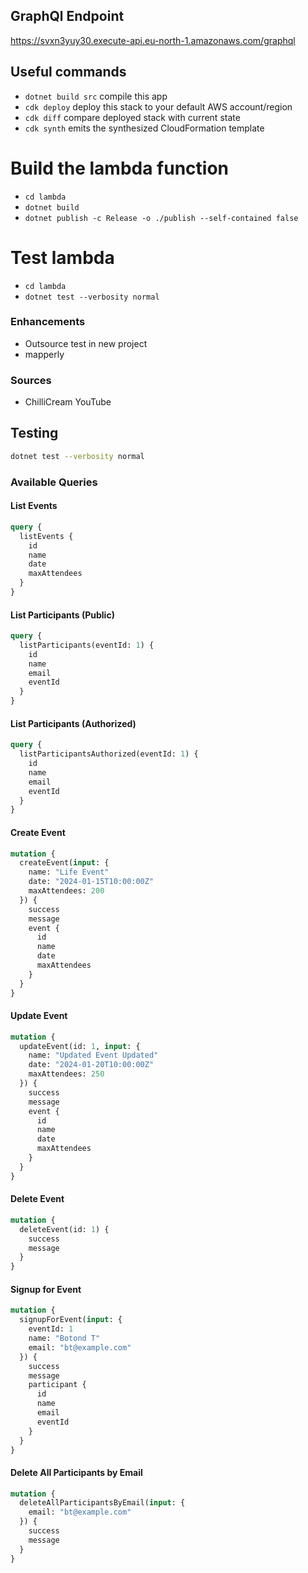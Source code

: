 ## GraphQl Endpoint
https://svxn3yuy30.execute-api.eu-north-1.amazonaws.com/graphql


## Useful commands

* `dotnet build src` compile this app
* `cdk deploy`       deploy this stack to your default AWS account/region
* `cdk diff`         compare deployed stack with current state
* `cdk synth`        emits the synthesized CloudFormation template


# Build the lambda function

* `cd lambda`
* `dotnet build`
* `dotnet publish -c Release -o ./publish --self-contained false`

# Test lambda
* `cd lambda`
* `dotnet test --verbosity normal`


### Enhancements
* Outsource test in new project
* mapperly

### Sources
* ChilliCream YouTube

## Testing

```bash
dotnet test --verbosity normal
```

### Available Queries

#### List Events
```graphql
query {
  listEvents {
    id
    name
    date
    maxAttendees
  }
}
```

#### List Participants (Public)
```graphql
query {
  listParticipants(eventId: 1) {
    id
    name
    email
    eventId
  }
}
```

#### List Participants (Authorized)
```graphql
query {
  listParticipantsAuthorized(eventId: 1) {
    id
    name
    email
    eventId
  }
}
```

#### Create Event
```graphql
mutation {
  createEvent(input: {
    name: "Life Event"
    date: "2024-01-15T10:00:00Z"
    maxAttendees: 200
  }) {
    success
    message
    event {
      id
      name
      date
      maxAttendees
    }
  }
}
```

#### Update Event
```graphql
mutation {
  updateEvent(id: 1, input: {
    name: "Updated Event Updated"
    date: "2024-01-20T10:00:00Z"
    maxAttendees: 250
  }) {
    success
    message
    event {
      id
      name
      date
      maxAttendees
    }
  }
}
```

#### Delete Event
```graphql
mutation {
  deleteEvent(id: 1) {
    success
    message
  }
}
```

#### Signup for Event
```graphql
mutation {
  signupForEvent(input: {
    eventId: 1
    name: "Botond T"
    email: "bt@example.com"
  }) {
    success
    message
    participant {
      id
      name
      email
      eventId
    }
  }
}
```

#### Delete All Participants by Email
```graphql
mutation {
  deleteAllParticipantsByEmail(input: {
    email: "bt@example.com"
  }) {
    success
    message
  }
}
```